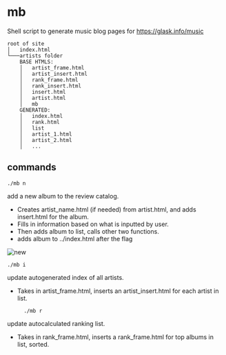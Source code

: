 # mb
Shell script to generate music blog pages for https://glask.info/music
```
root of site
│   index.html   
└───artists folder
    BASE HTMLS:
    │   artist_frame.html
    │   artist_insert.html
    │   rank_frame.html
    │   rank_insert.html
    │   insert.html
    │   artist.html
    │   mb
    GENERATED:
    │   index.html
    │   rank.html
    │   list
    │   artist_1.html
    │   artist_2.html
    │   ...
```

## commands
    ./mb n
    
add a new album to the review catalog. 
- Creates artist_name.html (if needed) from artist.html, and adds insert.html for the album. 
- Fills in information based on what is inputted by user. 
- Then adds album to list, calls other two functions.
- adds album to ../index.html after the flag <!---new--->

![new](https://glask.info/blog/img/mb_n.png)

    ./mb i
    
update autogenerated index of all artists. 
- Takes in artist_frame.html, inserts an artist_insert.html for each artist in list.  

        ./mb r
    
update autocalculated ranking list. 
- Takes in rank_frame.html, inserts a rank_frame.html for top albums in list, sorted.
